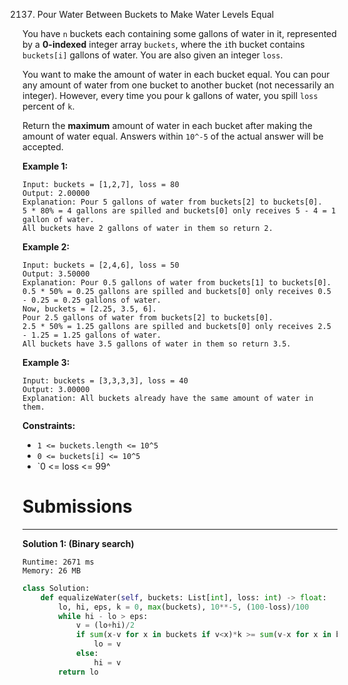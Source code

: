 2137. Pour Water Between Buckets to Make Water Levels Equal

You have `n` buckets each containing some gallons of water in it, represented by a **0-indexed** integer array `buckets`, where the `i`th bucket contains `buckets[i]` gallons of water. You are also given an integer `loss`.

You want to make the amount of water in each bucket equal. You can pour any amount of water from one bucket to another bucket (not necessarily an integer). However, every time you pour k gallons of water, you spill `loss` percent of `k`.

Return the **maximum** amount of water in each bucket after making the amount of water equal. Answers within `10^-5` of the actual answer will be accepted.

 

**Example 1:**
```
Input: buckets = [1,2,7], loss = 80
Output: 2.00000
Explanation: Pour 5 gallons of water from buckets[2] to buckets[0].
5 * 80% = 4 gallons are spilled and buckets[0] only receives 5 - 4 = 1 gallon of water.
All buckets have 2 gallons of water in them so return 2.
```

**Example 2:**
```
Input: buckets = [2,4,6], loss = 50
Output: 3.50000
Explanation: Pour 0.5 gallons of water from buckets[1] to buckets[0].
0.5 * 50% = 0.25 gallons are spilled and buckets[0] only receives 0.5 - 0.25 = 0.25 gallons of water.
Now, buckets = [2.25, 3.5, 6].
Pour 2.5 gallons of water from buckets[2] to buckets[0].
2.5 * 50% = 1.25 gallons are spilled and buckets[0] only receives 2.5 - 1.25 = 1.25 gallons of water.
All buckets have 3.5 gallons of water in them so return 3.5.
```

**Example 3:**
```
Input: buckets = [3,3,3,3], loss = 40
Output: 3.00000
Explanation: All buckets already have the same amount of water in them.
```

**Constraints:**

* `1 <= buckets.length <= 10^5`
* `0 <= buckets[i] <= 10^5`
* `0 <= loss <= 99^

# Submissions
---
**Solution 1: (Binary search)**
```
Runtime: 2671 ms
Memory: 26 MB
```
```python
class Solution:
    def equalizeWater(self, buckets: List[int], loss: int) -> float:
        lo, hi, eps, k = 0, max(buckets), 10**-5, (100-loss)/100
        while hi - lo > eps:
            v = (lo+hi)/2
            if sum(x-v for x in buckets if v<x)*k >= sum(v-x for x in buckets if v>x):
                lo = v
            else:
                hi = v
        return lo
```
